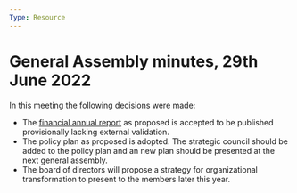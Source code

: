 ```yaml
---
Type: Resource
---
```


# General Assembly minutes, 29th June 2022

In this meeting the following decisions were made:

* The [financial annual report](https://about.publiccode.net/organization/annual-reports/) as proposed is accepted to be published provisionally lacking external validation.
* The policy plan as proposed is adopted. The strategic council should be added to the policy plan and an new plan should be presented at the next general assembly.
* The board of directors will propose a strategy for organizational transformation to present to the members later this year.
